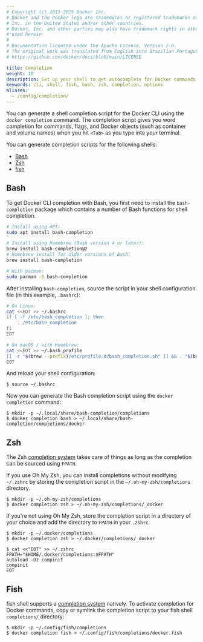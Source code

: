 ```yaml
---
# Copyright (c) 2013-2025 Docker Inc.
# Docker and the Docker logo are trademarks or registered trademarks of Docker,
# Inc. in the United States and/or other countries.
# Docker, Inc. and other parties may also have trademark rights in other terms
# used herein.
#
# Documentation licensed under the Apache License, Version 2.0.
# The original work was translated from English into Brazilian Portuguese.
# https://github.com/docker/docs/blob/main/LICENSE

title: Completion
weight: 10
description: Set up your shell to get autocomplete for Docker commands and flags
keywords: cli, shell, fish, bash, zsh, completion, options
aliases:
  - /config/completion/
---
```

You can generate a shell completion script for the Docker CLI using the `docker
completion` command. The completion script gives you word completion for
commands, flags, and Docker objects (such as container and volume names) when
you hit `<Tab>` as you type into your terminal.

You can generate completion scripts for the following shells:

- [Bash](#bash)
- [Zsh](#zsh)
- [fish](#fish)

## Bash

To get Docker CLI completion with Bash, you first need to install the
`bash-completion` package which contains a number of Bash functions for shell
completion.

```bash
# Install using APT:
sudo apt install bash-completion

# Install using Homebrew (Bash version 4 or later):
brew install bash-completion@2
# Homebrew install for older versions of Bash:
brew install bash-completion

# With pacman:
sudo pacman -S bash-completion
```

After installing `bash-completion`, source the script in your shell
configuration file (in this example, `.bashrc`):

```bash
# On Linux:
cat <<EOT >> ~/.bashrc
if [ -f /etc/bash_completion ]; then
    . /etc/bash_completion
fi
EOT

# On macOS / with Homebrew:
cat <<EOT >> ~/.bash_profile
[[ -r "$(brew --prefix)/etc/profile.d/bash_completion.sh" ]] && . "$(brew --prefix)/etc/profile.d/bash_completion.sh"
EOT
```

And reload your shell configuration:

```console
$ source ~/.bashrc
```

Now you can generate the Bash completion script using the `docker completion` command:

```console
$ mkdir -p ~/.local/share/bash-completion/completions
$ docker completion bash > ~/.local/share/bash-completion/completions/docker
```

## Zsh

The Zsh [completion system](http://zsh.sourceforge.net/Doc/Release/Completion-System.html)
takes care of things as long as the completion can be sourced using `FPATH`.

If you use Oh My Zsh, you can install completions without modifying `~/.zshrc`
by storing the completion script in the `~/.oh-my-zsh/completions` directory.

```console
$ mkdir -p ~/.oh-my-zsh/completions
$ docker completion zsh > ~/.oh-my-zsh/completions/_docker
```

If you're not using Oh My Zsh, store the completion script in a directory of
your choice and add the directory to `FPATH` in your `.zshrc`.

```console
$ mkdir -p ~/.docker/completions
$ docker completion zsh > ~/.docker/completions/_docker
```

```console
$ cat <<"EOT" >> ~/.zshrc
FPATH="$HOME/.docker/completions:$FPATH"
autoload -Uz compinit
compinit
EOT
```

## Fish

fish shell supports a [completion system](https://fishshell.com/docs/current/#tab-completion) natively.
To activate completion for Docker commands, copy or symlink the completion script to your fish shell `completions/` directory:

```console
$ mkdir -p ~/.config/fish/completions
$ docker completion fish > ~/.config/fish/completions/docker.fish
```
